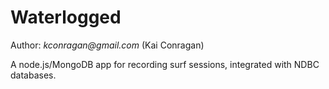 # Waterlogged
Author: _kconragan@gmail.com_ (Kai Conragan)

A node.js/MongoDB app for recording surf sessions, integrated with NDBC databases.
